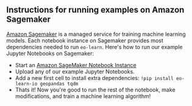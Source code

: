 ## Instructions for running examples on Amazon Sagemaker

[Amazon Sagemaker](https://aws.amazon.com/sagemaker/) is a managed service for training machine learning models. Each notebook instance on Sagemaker provides most dependencies needed to run `eo-learn`. Here's how to run our example Jupyter Notebooks on Sagemaker:

- Start an [Amazon SageMaker Notebook Instance](https://docs.aws.amazon.com/sagemaker/latest/dg/gs-setup-working-env.html)
- Upload any of our example Jupyter Notebooks.
- Add a new first cell to install extra dependencies: `!pip install eo-learn-io geopandas tqdm`
- Thats it! Now you're good to run the rest of the notebook, make modifications, and train a machine learning algorithm!
